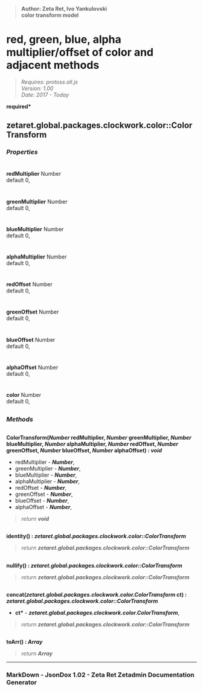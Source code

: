 > __Author: Zeta Ret, Ivo Yankulovski__  
> __color transform model__  
# red, green, blue, alpha multiplier/offset of color and adjacent methods  
> *Requires: protoss.all.js*  
> *Version: 1.00*  
> *Date: 2017 - Today*  

__required*__

## zetaret.global.packages.clockwork.color::ColorTransform  

### *Properties*  

#  
__redMultiplier__ Number  
default 0,   

#  
__greenMultiplier__ Number  
default 0,   

#  
__blueMultiplier__ Number  
default 0,   

#  
__alphaMultiplier__ Number  
default 0,   

#  
__redOffset__ Number  
default 0,   

#  
__greenOffset__ Number  
default 0,   

#  
__blueOffset__ Number  
default 0,   

#  
__alphaOffset__ Number  
default 0,   

#  
__color__ Number  
default 0,   


##  
### *Methods*  

##  
__ColorTransform(*Number* redMultiplier, *Number* greenMultiplier, *Number* blueMultiplier, *Number* alphaMultiplier, *Number* redOffset, *Number* greenOffset, *Number* blueOffset, *Number* alphaOffset) : *void*__  
  
- redMultiplier - __*Number*__,   
- greenMultiplier - __*Number*__,   
- blueMultiplier - __*Number*__,   
- alphaMultiplier - __*Number*__,   
- redOffset - __*Number*__,   
- greenOffset - __*Number*__,   
- blueOffset - __*Number*__,   
- alphaOffset - __*Number*__,   
> *return __void__*  

##  
__identity() : *zetaret.global.packages.clockwork.color::ColorTransform*__  
  
> *return __zetaret.global.packages.clockwork.color::ColorTransform__*  

##  
__nullify() : *zetaret.global.packages.clockwork.color::ColorTransform*__  
  
> *return __zetaret.global.packages.clockwork.color::ColorTransform__*  

##  
__concat(*zetaret.global.packages.clockwork.color.ColorTransform* ct) : *zetaret.global.packages.clockwork.color::ColorTransform*__  
  
- __ct*__ - __*zetaret.global.packages.clockwork.color.ColorTransform*__,   
> *return __zetaret.global.packages.clockwork.color::ColorTransform__*  

##  
__toArr() : *Array*__  
  
> *return __Array__*  

---  
### MarkDown - JsonDox 1.02 - Zeta Ret Zetadmin Documentation Generator